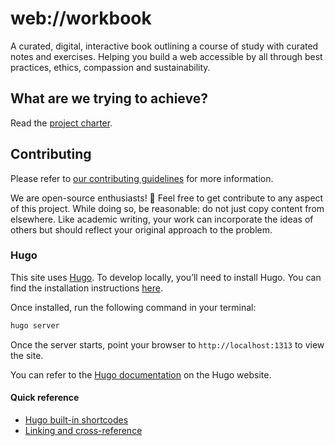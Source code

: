 # web://workbook

A curated, digital, interactive book outlining a course of study with curated notes and exercises.
Helping you build a web accessible by all through best practices, ethics, compassion and sustainability.

## What are we trying to achieve?

Read the [project charter](https://github.com/orgs/The-Mycelium-Network/discussions/7).

## Contributing

Please refer to [our contributing guidelines](/CONTRIBUTING.md) for more information.

We are open-source enthusiasts! 🌱
Feel free to get contribute to any aspect of this project.
While doing so, be reasonable: do not just copy content from elsewhere.
Like academic writing, your work can incorporate the ideas of others
but should reflect your original approach to the problem.

### Hugo

This site uses [Hugo](https://gohugo.io). To develop locally, you’ll need to install Hugo. You can find the installation instructions [here](https://gohugo.io/getting-started/quick-start/).

Once installed, run the following command in your terminal:

```bash
hugo server
```

Once the server starts, point your browser to `http://localhost:1313` to view the site.

You can refer to the [Hugo documentation](https://gohugo.io/documentation/) on the Hugo website.

#### Quick reference

- [Hugo built-in shortcodes](https://gohugo.io/content-management/shortcodes/#use-hugos-built-in-shortcodes)
- [Linking and cross-reference](https://gohugo.io/content-management/cross-references/)

